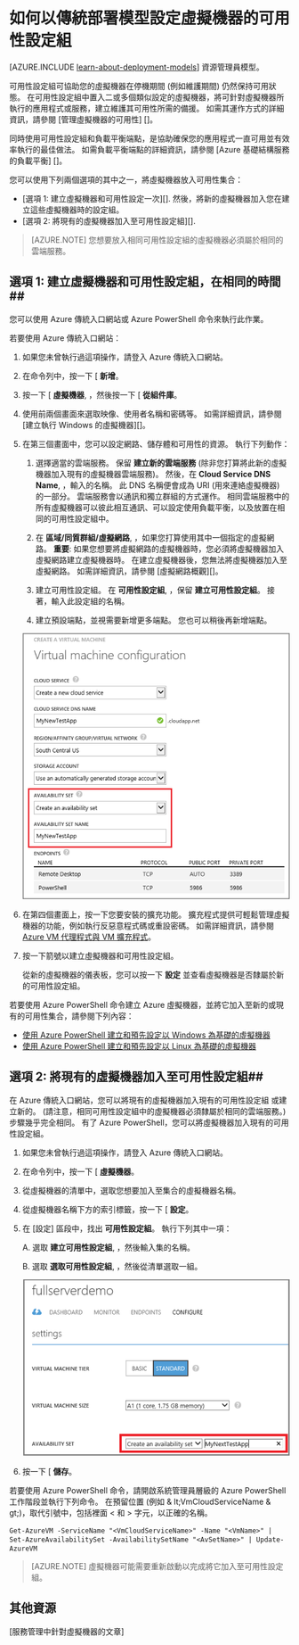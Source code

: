 <properties
    pageTitle="設定 VM 的可用性設定組 | Microsoft Azure"
    description="使用 Azure 傳統入口網站和 Azure PowerShell，以傳統部署模型設定新的或現有虛擬機器的可用性設定組。"
    services="virtual-machines"
    documentationCenter=""
    authors="cynthn"
    manager="timlt"
    editor=""
    tags="azure-service-management"/>

<tags
    ms.service="virtual-machines"
    ms.workload="infrastructure-services"
    ms.tgt_pltfrm="vm-multiple"
    ms.devlang="na"
    ms.topic="article"
    ms.date="08/10/2015"
    ms.author="cynthn"/>

# 如何以傳統部署模型設定虛擬機器的可用性設定組

[AZURE.INCLUDE [learn-about-deployment-models](../../includes/learn-about-deployment-models-classic-include.md)] 資源管理員模型。


可用性設定組可協助您的虛擬機器在停機期間 (例如維護期間) 仍然保持可用狀態。 在可用性設定組中置入二或多個類似設定的虛擬機器，將可針對虛擬機器所執行的應用程式或服務，建立維護其可用性所需的備援。 如需其運作方式的詳細資訊，請參閱 [管理虛擬機器的可用性] []。

同時使用可用性設定組和負載平衡端點，是協助確保您的應用程式一直可用並有效率執行的最佳做法。 如需負載平衡端點的詳細資訊，請參閱 [Azure 基礎結構服務的負載平衡] []。

您可以使用下列兩個選項的其中之一，將虛擬機器放入可用性集合：

- [選項 1: 建立虛擬機器和可用性設定一次][]. 然後，將新的虛擬機器加入您在建立這些虛擬機器時的設定組。
- [選項 2: 將現有的虛擬機器加入至可用性設定組][].

>[AZURE.NOTE] 您想要放入相同可用性設定組的虛擬機器必須屬於相同的雲端服務。

## <a id="createset"> </a>選項 1: 建立虛擬機器和可用性設定組，在相同的時間##

您可以使用 Azure 傳統入口網站或 Azure PowerShell 命令來執行此作業。

若要使用 Azure 傳統入口網站：

1. 如果您未曾執行過這項操作，請登入 Azure 傳統入口網站。

2. 在命令列中，按一下 [ **新增**。

3. 按一下 [ **虛擬機器**, ，然後按一下 [ **從組件庫**。

4. 使用前兩個畫面來選取映像、使用者名稱和密碼等。 如需詳細資訊，請參閱 [建立執行 Windows 的虛擬機器][]。

5. 在第三個畫面中，您可以設定網路、儲存體和可用性的資源。 執行下列動作：

    1. 選擇適當的雲端服務。 保留 **建立新的雲端服務** (除非您打算將此新的虛擬機器加入現有的虛擬機器雲端服務)。 然後，在 **Cloud Service DNS Name**, ，輸入的名稱。 此 DNS 名稱便會成為 URI (用來連絡虛擬機器) 的一部分。 雲端服務會以通訊和獨立群組的方式運作。 相同雲端服務中的所有虛擬機器可以彼此相互通訊、可以設定使用負載平衡，以及放置在相同的可用性設定組中。

    2. 在 **區域/同質群組/虛擬網路**, ，如果您打算使用其中一個指定的虛擬網路。 **重要**: 如果您想要將虛擬網路的虛擬機器時，您必須將虛擬機器加入虛擬網路建立虛擬機器時。 在建立虛擬機器後，您無法將虛擬機器加入至虛擬網路。 如需詳細資訊，請參閱 [虛擬網路概觀][]。

    3. 建立可用性設定組。 在 **可用性設定組**, ，保留 **建立可用性設定組**。 接著，輸入此設定組的名稱。

    4. 建立預設端點，並視需要新增更多端點。 您也可以稍後再新增端點。

    ![建立新虛擬機器的可用性集合](./media/virtual-machines-how-to-configure-availability/VMavailabilityset.png)

6. 在第四個畫面上，按一下您要安裝的擴充功能。 擴充程式提供可輕鬆管理虛擬機器的功能，例如執行反惡意程式碼或重設密碼。 如需詳細資訊，請參閱 [Azure VM 代理程式與 VM 擴充程式](virtual-machines-extensions-agent-about.md)。

7.  按一下箭號以建立虛擬機器和可用性設定組。

    從新的虛擬機器的儀表板，您可以按一下 **設定** 並查看虛擬機器是否隸屬於新的可用性設定組。

若要使用 Azure PowerShell 命令建立 Azure 虛擬機器，並將它加入至新的或現有的可用性集合，請參閱下列內容：

- [使用 Azure PowerShell 建立和預先設定以 Windows 為基礎的虛擬機器](virtual-machines-ps-create-preconfigure-windows-vms.md)
- [使用 Azure PowerShell 建立和預先設定以 Linux 為基礎的虛擬機器](virtual-machines-ps-create-preconfigure-linux-vms.md)

## <a id="addmachine"> </a>選項 2: 將現有的虛擬機器加入至可用性設定組##

在 Azure 傳統入口網站，您可以將現有的虛擬機器加入現有的可用性設定組
 或建立新的。 (請注意，相同可用性設定組中的虛擬機器必須隸屬於相同的雲端服務。)步驟幾乎完全相同。 有了 Azure PowerShell，您可以將虛擬機器加入現有的可用性設定組。

1. 如果您未曾執行過這項操作，請登入 Azure 傳統入口網站。

2. 在命令列中，按一下 [ **虛擬機器**。

3. 從虛擬機器的清單中，選取您想要加入至集合的虛擬機器名稱。

4. 從虛擬機器名稱下方的索引標籤，按一下 [ **設定**。

5. 在 [設定] 區段中，找出 **可用性設定組**。 執行下列其中一項：

    A. 選取 **建立可用性設定組**, ，然後輸入集的名稱。

    B. 選取 **選取可用性設定組**, ，然後從清單選取一組。

    ![建立現有虛擬機器的可用性集合](./media/virtual-machines-how-to-configure-availability/VMavailabilityExistingVM.png)

6. 按一下 [ **儲存**。

若要使用 Azure PowerShell 命令，請開啟系統管理員層級的 Azure PowerShell 工作階段並執行下列命令。 在預留位置 (例如 & lt;VmCloudServiceName & gt;)，取代引號中，包括裡面 < 和 > 字元，以正確的名稱。

    Get-AzureVM -ServiceName "<VmCloudServiceName>" -Name "<VmName>" | Set-AzureAvailabilitySet -AvailabilitySetName "<AvSetName>" | Update-AzureVM

>[AZURE.NOTE] 虛擬機器可能需要重新啟動以完成將它加入至可用性設定組。

## 其他資源

[服務管理中針對虛擬機器的文章]

<!-- LINKS -->
[Option 1: Create a virtual machine and an availability set at the same time]: #createset
[Option 2: Add an existing virtual machine to an availability set]: #addmachine

[Load balancing for Azure infrastructure services]: virtual-machines-load-balance.md
[Manage the availability of virtual machines]: virtual-machines-manage-availability.md
[Create a virtual machine running Windows]: virtual-machines-windows-tutorial.md
[Virtual Network overview]: virtual-networks-overview.md
[Articles for virtual machines in Service Management]: virtual-machines-service-management-articles.md

